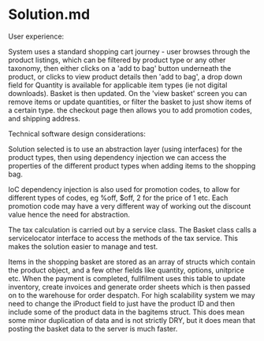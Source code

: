 # Solution.md

User experience:

System uses a standard shopping cart journey - user browses through the product listings, which can be filtered by product type or any other taxonomy, then either clicks on a 'add to bag' button underneath the product, or clicks to view product details then 'add to bag', a drop down field for Quantity is available for applicable item types (ie not digital downloads). Basket is then updated. On the 'view basket' screen you can remove items or update quantities, or filter the basket to just show items of a certain type. the checkout page then allows  you to add promotion codes, and shipping address.


Technical software design considerations:

Solution selected is to use an abstraction layer (using interfaces) for the product types, then using dependency injection we can access the properties of the different product types when adding items to the shopping bag.

IoC dependency injection is also used for promotion codes, to allow for different types of codes, eg %off, $off, 2 for the price of 1 etc. Each promotion code may have a very different way of working out the discount value hence the need for abstraction.

The tax calculation is carried out by a service class. The Basket class calls a servicelocator interface to access the methods of the tax service. This makes the solution easier to manage and test.

Items in the shopping basket are stored as an array of structs which contain the product object, and a few other fields like quantity, options, unitprice etc. When the payment is completed, fullfilment uses this table to update inventory, create invoices and generate order sheets which is then passed on to the warehouse for order despatch.
For high scalability system we may need to change the iProduct field to just have the product ID and then include some of the product data in the bagitems struct. This does mean some minor duplication of data and is not strictly DRY, but it does mean that posting the basket data to the server is much faster. 


 

